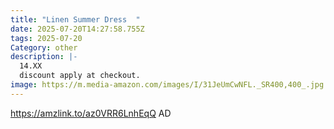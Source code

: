 ```yaml
---
title: "Linen Summer Dress  "
date: 2025-07-20T14:27:58.755Z
tags: 2025-07-20
Category: other
description: |-
  14.XX 
  discount apply at checkout.
image: https://m.media-amazon.com/images/I/31JeUmCwNFL._SR400,400_.jpg
---
```

https://amzlink.to/az0VRR6LnhEqQ   AD